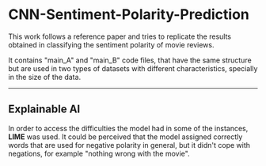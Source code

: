 # CNN-Sentiment-Polarity-Prediction

This work follows a reference paper and tries to replicate the results obtained in classifying the sentiment polarity of movie reviews.

It contains "main_A" and "main_B" code files, that have the same structure but are used in two types of datasets with different characteristics, specially in the size of the data.

---

## Explainable AI 

In order to access the difficulties the model had in some of the instances, **LIME** was used. It could be perceived that the model assigned correctly words that are used for negative polarity in general, but it didn't cope with negations, for example "nothing wrong with the movie".


